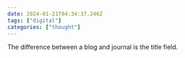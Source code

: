 ```yaml
---
date: 2024-01-21T04:34:37.246Z
tags: ["digital"]
categories: ["thought"]
---
```

The difference between a blog and journal is the title field.
